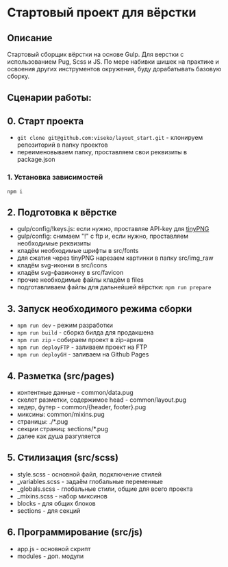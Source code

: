 # Стартовый проект для вёрстки
## Описание
Стартовый сборщик вёрстки на основе Gulp. Для верстки с использованием Pug, Scss и JS.
По мере набивки шишек на практике и освоения других инструментов окружения, буду дорабатывать базовую сборку.

## Сценарии работы:
## 0. Старт проекта
- `git clone git@github.com:viseko/layout_start.git` - клонируем репозиторий в папку проектов
- переименовываем папку, проставляем свои реквизиты в package.json

### 1. Установка зависимостей
`npm i`

## 2. Подготовка к вёрстке
- gulp/config/!keys.js: если нужно, проставляе API-key для [tinyPNG](https://tinypng.com/)
- gulp/config: снимаем "!" с ftp и, если нужно, проставляем необходимые реквизиты
- кладём необходимые шрифты в src/fonts
- для сжатия через tinyPNG нарезаем картинки в папку src/img_raw
- кладём svg-иконки в src/icons
- кладём svg-фавиконку в src/favicon
- прочие необходимые файлы кладём в files
- подготавливаем файлы для дальнейшей вёрстки:
`npm run prepare`

## 3. Запуск необходимого режима сборки
- `npm run dev` - режим разработки
- `npm run build` - сборка билда для продакшена
- `npm run zip` - собираем проект в zip-архив
- `npm run deployFTP` - заливаем проект на FTP
- `npm run deployGH` - заливаем на Github Pages

## 4. Разметка (src/pages)
- контентные данные - common/data.pug
- скелет разметки, содержимое head - common/layout.pug
- хедер, футер - common/{header, footer}.pug
- миксины: common/mixins.pug
- страницы: ./*.pug
- секции страниц: sections/*.pug
- далее как душа разгуляется

## 5. Стилизация (src/scss)
- style.scss - основной файл, подключение стилей
- _variables.scss - задаём глобальные переменные
- _globals.scss - глобальные стили, общие для всего проекта
- _mixins.scss - набор миксинов
- blocks - для общих блоков
- sections - для секций

## 6. Программирование (src/js)
- app.js - основной скрипт
- modules - доп. модули

